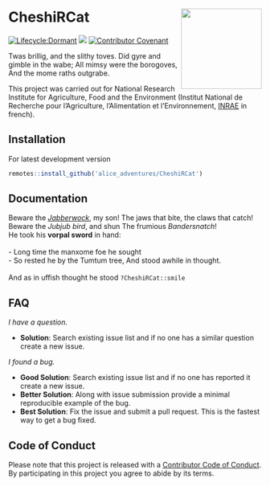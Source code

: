 # CheshiRCat [<img src="https://github.com/super-lou/packageR/raw/main/AE/AE_hex_000000.png" align="right" width=160 height=160 alt=""/>](https://www.inrae.fr/en)

<!-- badges: start -->
[![Lifecycle:Dormant](https://img.shields.io/badge/Lifecycle-Dormant-ff7f2a)](<Redirect-URL>)
![](https://img.shields.io/github/last-commit/alice_adventures/CheshiRCat)
[![Contributor Covenant](https://img.shields.io/badge/Contributor%20Covenant-2.1-4baaaa.svg)](code_of_conduct.md)
<!-- badges: end -->

Twas brillig, and the slithy toves. Did gyre and gimble in the wabe; All mimsy were the borogoves, And the mome raths outgrabe.

This project was carried out for National Research Institute for Agriculture, Food and the Environment (Institut National de Recherche pour l’Agriculture, l’Alimentation et l’Environnement, [INRAE](https://agriculture.gouv.fr/inrae-linstitut-national-de-recherche-pour-lagriculture-lalimentation-et-lenvironnement) in french).


## Installation
For latest development version
``` r
remotes::install_github('alice_adventures/CheshiRCat')
```


## Documentation
Beware the [*Jabberwock*](https://en.wikipedia.org/wiki/Jabberwocky), my son! The jaws that bite, the claws that catch!</br> Beware the *Jubjub bird*, and shun The frumious *Bandersnatch*!</br> He took his **vorpal sword** in hand:</br></br> - Long time the manxome foe he sought </br> - So rested he by the Tumtum tree, And stood awhile in thought.</br></br> And as in uffish thought he stood `?CheshiRCat::smile`



## FAQ
*I have a question.*

-   **Solution**: Search existing issue list and if no one has a similar question create a new issue.

*I found a bug.*

-   **Good Solution**: Search existing issue list and if no one has reported it create a new issue.
-   **Better Solution**: Along with issue submission provide a minimal reproducible example of the bug.
-   **Best Solution**: Fix the issue and submit a pull request. This is the fastest way to get a bug fixed.


## Code of Conduct
Please note that this project is released with a [Contributor Code of Conduct](CODE_OF_CONDUCT.md). By participating in this project you agree to abide by its terms.

